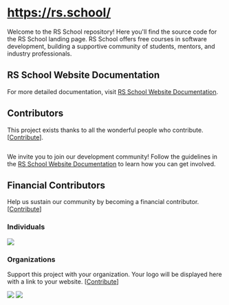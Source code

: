 # https://rs.school/

Welcome to the RS School repository! Here you'll find the source code for the RS School landing page. RS School offers free courses in software development, building a supportive community of students, mentors, and industry professionals.

## RS School Website Documentation
For more detailed documentation, visit [RS School Website Documentation](./readme/README.md).

## Contributors

This project exists thanks to all the wonderful people who contribute. [[Contribute](./readme/contributing.md)].

<a href="https://github.com/rolling-scopes/site/graphs/contributors">
  <img src="https://contrib.rocks/image?repo=rolling-scopes/site" alt="">
</a>

We invite you to join our development community! Follow the guidelines in the [RS School Website Documentation](./readme/README.md) to learn how you can get involved.

## Financial Contributors

Help us sustain our community by becoming a financial contributor. [[Contribute](https://opencollective.com/rsschool/contribute)]

### Individuals

<a href="https://opencollective.com/rsschool"><img src="https://opencollective.com/rsschool/individuals.svg?width=890"></a>

### Organizations

Support this project with your organization. Your logo will be displayed here with a link to your website. [[Contribute](https://opencollective.com/rsschool/contribute)]

<a href="https://opencollective.com/rsschool/organization/0/website"><img src="https://opencollective.com/rsschool/organization/0/avatar.svg"></a>
<a href="https://opencollective.com/rsschool/organization/1/website"><img src="https://opencollective.com/rsschool/organization/1/avatar.svg"></a>

